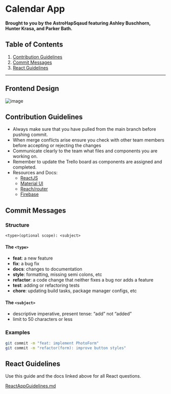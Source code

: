 # Calendar App

**Brought to you by the AstroHapSqaud featuring Ashley Buschhorn, Hunter Krasa, and Parker Bath.**

## Table of Contents

1. [Contribution Guidelines](#contribution-guidelines)
2. [Commit Messages](#commit-messages)
3. [React Guidelines](#react-guidelines)

---

## Frontend Design

![image](https://user-images.githubusercontent.com/45578338/208451378-5f3b2c8f-be2c-49a2-989a-72088298572a.png)


## Contribution Guidelines

- Always make sure that you have pulled from the main branch before pushing commit.
- When merge conflicts arise ensure you check with other team members before accepting or rejecting the changes
- Communicate clearly to the team what files and components you are working on.
- Remember to update the Trello board as components are assigned and completed.
- Resources and Docs:
  - [ReactJS](https://reactjs.org/docs/getting-started.html)
  - [Material UI](https://material-ui.com/)
  - [Reach/router](https://reach.tech/router/)
  - [Firebase](https://firebase.google.com/docs)

## Commit Messages

### Structure

`<type>(optional scope): <subject>`

#### The `<type>`

- **feat**: a new feature
- **fix**: a bug fix
- **docs**: changes to documentation
- **style**: formatting, missing semi colons, etc
- **refactor**: a code change that neither fixes a bug nor adds a feature
- **test**: adding or refactoring tests
- **chore**: updating build tasks, package manager configs, etc

#### The `<subject>`

- descriptive imperative, present tense: “add” not “added”
- limit to 50 characters or less

### Examples

```bash
git commit -m "feat: implement PhotoForm"
git commit -m "refactor(form): improve button styles"
```

## React Guidelines

Use this guide and the docs linked above for all React questions.

[ReactAppGuidelines.md](ReactGuidelines.md)
